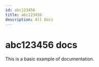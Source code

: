 ```yaml
---
id: abc123456
title: abc123456
description: All Docs
---
```


# abc123456 docs

This is a basic example of documentation.